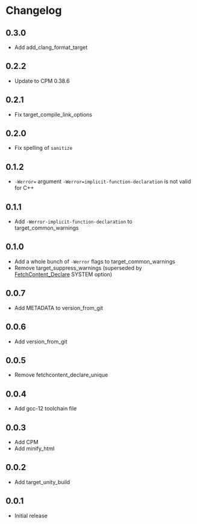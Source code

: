 # Changelog

## 0.3.0
- Add add_clang_format_target

## 0.2.2
- Update to CPM 0.38.6

## 0.2.1
- Fix target_compile_link_options

## 0.2.0
- Fix spelling of `sanitize`

## 0.1.2
- `-Werror=` argument `-Werror=implicit-function-declaration` is not valid for C++

## 0.1.1
- Add `-Werror-implicit-function-declaration` to target_common_warnings

## 0.1.0
- Add a whole bunch of `-Werror` flags to target_common_warnings
- Remove target_suppress_warnings (superseded by [FetchContent_Declare](https://cmake.org/cmake/help/latest/module/FetchContent.html) SYSTEM option)

## 0.0.7
- Add METADATA to version_from_git

## 0.0.6
- Add version_from_git

## 0.0.5
- Remove fetchcontent_declare_unique

## 0.0.4
- Add gcc-12 toolchain file

## 0.0.3
- Add CPM
- Add minify_html

## 0.0.2
- Add target_unity_build

## 0.0.1
- Initial release